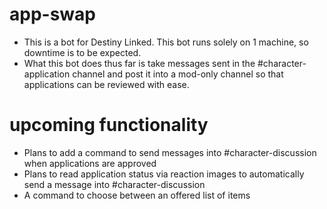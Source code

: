 # app-swap
- This is a bot for Destiny Linked. This bot runs solely on 1 machine, so downtime is to be expected.
- What this bot does thus far is take messages sent in the #character-application channel and post it into a mod-only channel so that applications can be reviewed with ease.

# upcoming functionality
- Plans to add a command to send messages into #character-discussion when applications are approved
- Plans to read application status via reaction images to automatically send a message into #character-discussion
- A command to choose between an offered list of items
